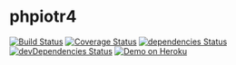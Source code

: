 # phpiotr4
[![Build Status](https://travis-ci.org/PHPiotr/phpiotr4.svg?branch=master)](https://travis-ci.org/PHPiotr/phpiotr4)
[![Coverage Status](https://coveralls.io/repos/github/PHPiotr/phpiotr4/badge.svg?branch=master)](https://coveralls.io/github/PHPiotr/phpiotr4?branch=master)
[![dependencies Status](https://david-dm.org/phpiotr/phpiotr4/status.svg)](https://david-dm.org/phpiotr/phpiotr4)
[![devDependencies Status](https://david-dm.org/phpiotr/phpiotr4/dev-status.svg)](https://david-dm.org/phpiotr/phpiotr4?type=dev)
[![Demo on Heroku](https://img.shields.io/badge/demo-heroku-brightgreen.svg?style=flat-rounded)](https://phpiotr.herokuapp.com)
